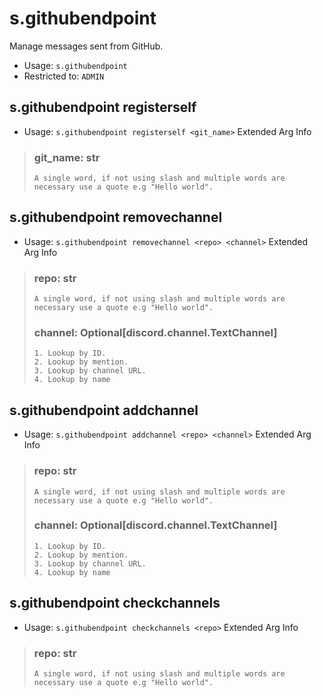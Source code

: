 # s.githubendpoint
Manage messages sent from GitHub.<br/>
 - Usage: `s.githubendpoint`
 - Restricted to: `ADMIN`
## s.githubendpoint registerself

 - Usage: `s.githubendpoint registerself <git_name>`
Extended Arg Info
> ### git_name: str
> ```
> A single word, if not using slash and multiple words are necessary use a quote e.g "Hello world".
> ```
## s.githubendpoint removechannel

 - Usage: `s.githubendpoint removechannel <repo> <channel>`
Extended Arg Info
> ### repo: str
> ```
> A single word, if not using slash and multiple words are necessary use a quote e.g "Hello world".
> ```
> ### channel: Optional[discord.channel.TextChannel]
> 
> 
>     1. Lookup by ID.
>     2. Lookup by mention.
>     3. Lookup by channel URL.
>     4. Lookup by name
> 
>     
## s.githubendpoint addchannel

 - Usage: `s.githubendpoint addchannel <repo> <channel>`
Extended Arg Info
> ### repo: str
> ```
> A single word, if not using slash and multiple words are necessary use a quote e.g "Hello world".
> ```
> ### channel: Optional[discord.channel.TextChannel]
> 
> 
>     1. Lookup by ID.
>     2. Lookup by mention.
>     3. Lookup by channel URL.
>     4. Lookup by name
> 
>     
## s.githubendpoint checkchannels

 - Usage: `s.githubendpoint checkchannels <repo>`
Extended Arg Info
> ### repo: str
> ```
> A single word, if not using slash and multiple words are necessary use a quote e.g "Hello world".
> ```
